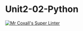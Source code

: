 # Unit2-02-Python
[![Mr Coxall's Super Linter](https://github.com/ICS3U-Programming-JaydenS/Unit2-02-Python/workflows/Mr%20Coxall's%20Super%20Linter/badge.svg)](https://github.com/ICS3U-Programming-JaydenS/Unit2-02-Python/actions/)
